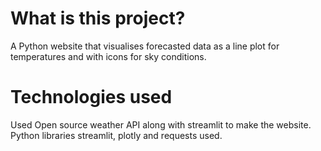 # What is this project?
A Python website that visualises forecasted data as a line plot for temperatures and with icons for sky conditions.

# Technologies used
Used Open source weather API along with streamlit to make the website.
Python libraries streamlit, plotly and requests used.